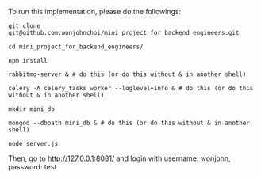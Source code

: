 To run this implementation, please do the followings:

    git clone git@github.com:wonjohnchoi/mini_project_for_backend_engineers.git

    cd mini_project_for_backend_engineers/

    npm install

    rabbitmq-server & # do this (or do this without & in another shell)

    celery -A celery_tasks worker --loglevel=info & # do this (or do this without & in another shell)

    mkdir mini_db

    mongod --dbpath mini_db & # do this (or do this without & in another shell)

    node server.js

Then, go to http://127.0.0.1:8081/ and login with username: wonjohn, password: test

